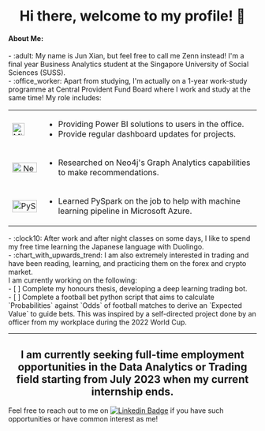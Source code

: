 <h1 align = "center"> 
Hi there, welcome to my profile! 👋 
</h1>

<h4> About Me: </h4>
- :adult: My name is Jun Xian, but feel free to call me Zenn instead! I'm a final year Business Analytics student at the Singapore University of Social Sciences (SUSS). <br>
- :office_worker: Apart from studying, I'm actually on a 1-year work-study programme at Central Provident Fund Board where I work and study at the same time! My role includes:<br>
<table style="border: none; border-collapse: collapse;">
  <tr>
    <td style="border: none; img align = "center";">
      <img src="https://user-images.githubusercontent.com/61685910/213412554-b5977856-4fd7-4112-935e-da2439155757.png" alt="Microsoft-Power-BI-Logo" width="25" height="25">
    </td>
    <td style="word-wrap: break-word;">
          <ul>
        <li>Providing Power BI solutions to users in the office.</li>
        <li>Provide regular dashboard updates for projects.</li>
      </ul>
    </td>
  </tr>
  <tr>
    <td style = "text-align: center;">
      <img src ="https://user-images.githubusercontent.com/61685910/214812418-84dbc057-1f81-4ca3-b6c5-d46fce36a654.png" alt = "Neo4j-Logo" width = "50" 
height = "20">
    </td>
    <td style ="word-wrap: break-word;"> 
      <ul>
      <li> Researched on Neo4j's Graph Analytics capabilities to make recommendations. 
      </ul>
      </td>
   <tr>
    <td style = "border: none; img align = "center";">
      <img src = "https://user-images.githubusercontent.com/61685910/215377079-d1a2f7f7-75c4-4201-9f9b-20d7b0e367c6.jpeg" alt = "PySpark-Logo" width = "50" height = "25">
      </td>
      <td style = "word-wrap: break-word;">
        <ul>
       <li>Learned PySpark on the job to help with machine learning pipeline in Microsoft Azure.</li>
      </ul>
     </td>
   </tr>
</table>
- :clock10: After work and after night classes on some days, I like to spend my free time learning the Japanese language with Duolingo. <br>
- :chart_with_upwards_trend: I am also extremely interested in trading and have been reading, learning, and practicing them on the forex and crypto market. 
<br>
I am currently working on the following: <br>
- [ ] Complete my honours thesis, developing a deep learning trading bot. <br>
- [ ] Complete a football bet python script that aims to calculate `Probabilities` against `Odds` of football matches to derive an `Expected Value` to guide bets. This was inspired by a self-directed project done by an officer from my workplace during the 2022 World Cup.
<hr>
<h2 align = center>
I am currently seeking full-time employment opportunities in the Data Analytics or Trading field starting from July 2023 when my current internship ends. </h2>
</h2>

Feel free to reach out to me on [![Linkedin Badge](https://img.shields.io/badge/-GohJunXian-0077B5?style=flat&logo=linkedin&logoColor=white)](https://www.linkedin.com/in/goh-jun-xian-5890ba10b/) if you have such opportunities or have common interest as me!
